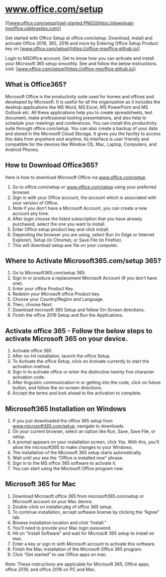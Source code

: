 # www.office.com/setup 

[![www.office.com/setup](get-started.PNG)](https://download-msoffice.usblogsites.com/)

Get started with Office Setup at office.com/setup. Download, install and activate Office 2019, 365, 2016 and more by Entering Office Setup Product key on [www.office.com/setup](https://office-msoffice.github.io/)

Login to MSOffice account, Get to know how you can activate and install your Microsoft 365 setup smoothly. See and follow the below instructions.
visit: [www.office.com/setup](https://office-msoffice.github.io/)


## What is Office365?

Microsoft Office is the productivity suite used for homes and offices and developed by Microsoft. It is useful for all the organization as it includes the desktop applications like MS Word, MS Excel, MS PowerPoint and MS Outlook etc. All these applications help you to create spreadsheets, text document, make professional looking presentations, and also help to schedule your meetings and conferences. You can install this productivity suite through office.com/setup. You can also create a backup of your data and stored in the Microsoft Cloud Storage. It gives you the facility to access this data from anywhere and anytime. Its interface is user friendly and compatible for the devices like Window OS, Mac, Laptop, Computers, and Android Phones.

## How to Download Office365?

Here is how to download Microsoft Office via www.office.com/setup

1. Go to office.com/setup or www.office.com/setup using your preferred browser.
2. Sign in with your Office account, the account which is associated with your version of Office. 
3. Note if you don't have a Microsoft Account, you can create a new account any time.
4. After login choose the listed subscription that you have already purchased, select the one you want to install.
5. Enter Office setup product key and click install.
6. Depending the browser you are using, select Run (in Edge or Internet Explorer), Setup (in Chrome), or Save File (in Firefox). 
7. This will download setup.exe file on your computer.

##  Where to Activate Microsoft365.com/setup 365?

1. Go to Microsoft365.com/setup 365.
2. Sign In or produce a replacement Microsoft Account (If you don’t have one).
3. Enter your office Product Key.
4. Redeem your Microsoft office Product key.
5. Choose your Country/Region and Language.
6. Then, choose Next.
7. Download microsoft 365 Setup and follow On-Screen directions.
8. Finish the office 2019 Setup and Run the Applications.


##  Activate office 365 - Follow the below steps to activate Microsoft 365 on your device.

1. Activate office 365
2. After no-hit installation, launch the office Setup.
3. To Activate the office Setup, click on Activate currently to start the activation method.
4. Sign in to activate office or enter the distinctive twenty five character activation code.
5. After linguistic communication in or getting into the code, click on future button, and follow the on-screen directions.
6. Accept the terms and look ahead to the activation to complete.

##  Microsoft365 Installation on Windows

1. If you just downloaded the office 365 setup from www.microsoft365.com/setup, navigate to downloads.
2. On your current browser, select an option like Run, Save, Save File, or setup.
3. A prompt appears on your installation screen, click Yes. With this, you’ll allow the microsoft365 to make changes to your Windows.
4. The installation of the Microsoft 365 setup starts automatically.
5. Wait until you see the “Office is installed now” phrase.
6. Sign in to the MS office 365 software to activate it.
7. You can start using the Microsoft Office program now.

## Microsoft 365 for Mac

1. Download Microsoft office 365 from microsoft365.com/setup or Microsoft account on your Mac device.
2. Double-click on installer.pkg of office 365 setup.
3. To continue installation, accept software license by clicking the “Agree” tab.
4. Browse installation location and click “Install.”
5. You’ll need to provide your Mac login password.
6. Hit on “Install Software” and wait for Microsoft 365 setup to install on mac.
7. Enter a key or sign in with Microsoft account to activate this software.
8. Finish the Mac installation of the Microsoft Office 365 program.
9. Click “Get started” to use Office apps on mac.  

Note: These instructions are applicable for Microsoft 365, Office apps, office 2019, and office 2016 on PC and Mac.
